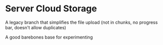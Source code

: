 # Server Cloud Storage    
A legacy branch that simplifies the file upload (not in chunks, no progress bar, doesn't allow duplicates)    
        
A good barebones base for experimenting      